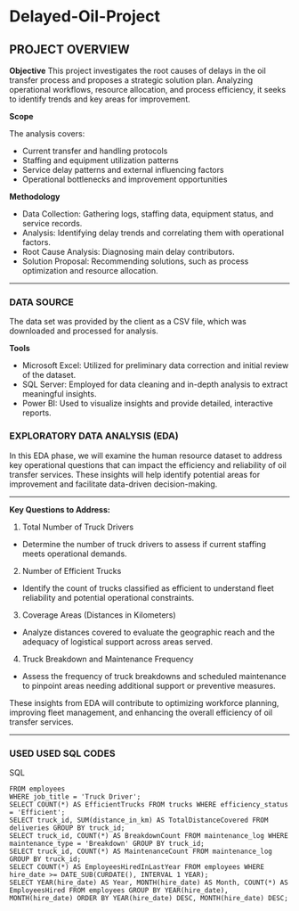 # Delayed-Oil-Project
## PROJECT OVERVIEW
**Objective**
This project investigates the root causes of delays in the oil transfer process and proposes a strategic solution plan. Analyzing operational workflows, resource allocation, and process efficiency, it seeks to identify trends and key areas for improvement.

**Scope**

The analysis covers:
* Current transfer and handling protocols
* Staffing and equipment utilization patterns
* Service delay patterns and external influencing factors
* Operational bottlenecks and improvement opportunities

**Methodology**
- Data Collection: Gathering logs, staffing data, equipment status, and service records.
- Analysis: Identifying delay trends and correlating them with operational factors.
- Root Cause Analysis: Diagnosing main delay contributors.
- Solution Proposal: Recommending solutions, such as process optimization and resource allocation.

---

### DATA SOURCE
The data set was provided by the client as a CSV file, which was downloaded and processed for analysis.

**Tools**
- Microsoft Excel: Utilized for preliminary data correction and initial review of the dataset.
- SQL Server: Employed for data cleaning and in-depth analysis to extract meaningful insights.
- Power BI: Used to visualize insights and provide detailed, interactive reports.

### EXPLORATORY DATA ANALYSIS (EDA)
In this EDA phase, we will examine the human resource dataset to address key operational questions that can impact the efficiency and reliability of oil transfer services. These insights will help identify potential areas for improvement and facilitate data-driven decision-making.

---

**Key Questions to Address:**
1. Total Number of Truck Drivers
  - Determine the number of truck drivers to assess if current staffing meets operational demands.
2. Number of Efficient Trucks
  - Identify the count of trucks classified as efficient to understand fleet reliability and potential operational constraints.
3. Coverage Areas (Distances in Kilometers)
  - Analyze distances covered to evaluate the geographic reach and the adequacy of logistical support across areas served.
4. Truck Breakdown and Maintenance Frequency
  - Assess the frequency of truck breakdowns and scheduled maintenance to pinpoint areas needing additional support or preventive measures.

These insights from EDA will contribute to optimizing workforce planning, improving fleet management, and enhancing the overall efficiency of oil transfer services.

---

### USED USED SQL CODES

SQL
```SELECT COUNT(*) AS TotalTruckDrivers
FROM employees
WHERE job_title = 'Truck Driver';
SELECT COUNT(*) AS EfficientTrucks FROM trucks WHERE efficiency_status = 'Efficient';
SELECT truck_id, SUM(distance_in_km) AS TotalDistanceCovered FROM deliveries GROUP BY truck_id;
SELECT truck_id, COUNT(*) AS BreakdownCount FROM maintenance_log WHERE maintenance_type = 'Breakdown' GROUP BY truck_id;
SELECT truck_id, COUNT(*) AS MaintenanceCount FROM maintenance_log GROUP BY truck_id;
SELECT COUNT(*) AS EmployeesHiredInLastYear FROM employees WHERE hire_date >= DATE_SUB(CURDATE(), INTERVAL 1 YEAR);
SELECT YEAR(hire_date) AS Year, MONTH(hire_date) AS Month, COUNT(*) AS EmployeesHired FROM employees GROUP BY YEAR(hire_date), MONTH(hire_date) ORDER BY YEAR(hire_date) DESC, MONTH(hire_date) DESC;



